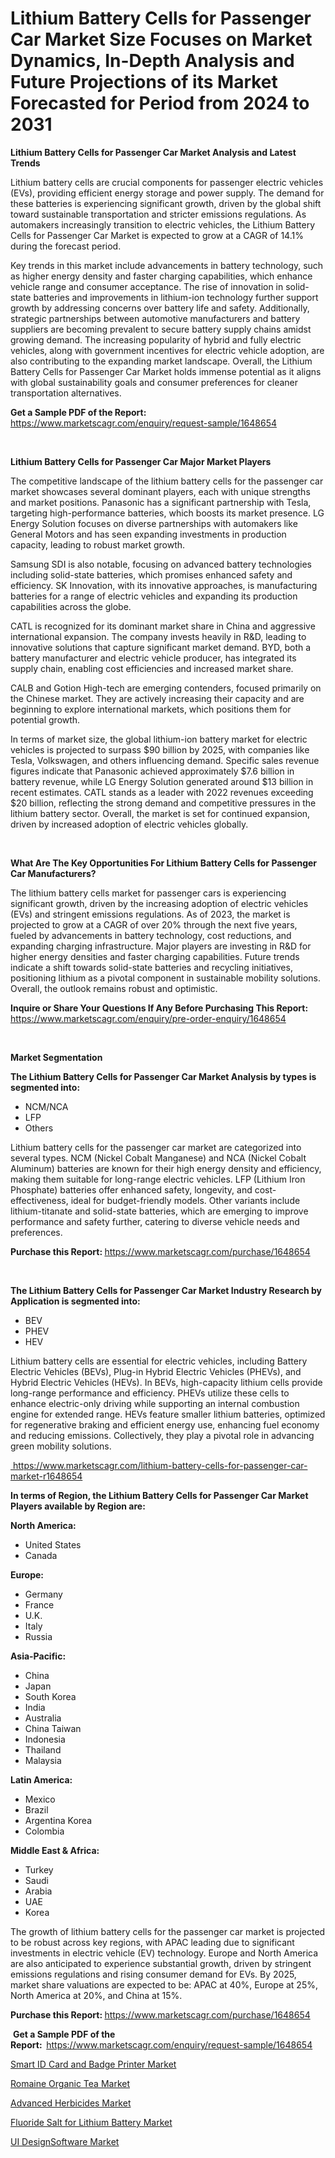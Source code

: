 <p><h1>Lithium Battery Cells for Passenger Car Market Size Focuses on Market Dynamics, In-Depth Analysis and Future Projections of its Market Forecasted for Period from 2024 to 2031</h1></p><p><strong>Lithium Battery Cells for Passenger Car Market Analysis and Latest Trends</strong></p>
<p><p>Lithium battery cells are crucial components for passenger electric vehicles (EVs), providing efficient energy storage and power supply. The demand for these batteries is experiencing significant growth, driven by the global shift toward sustainable transportation and stricter emissions regulations. As automakers increasingly transition to electric vehicles, the Lithium Battery Cells for Passenger Car Market is expected to grow at a CAGR of 14.1% during the forecast period.</p><p>Key trends in this market include advancements in battery technology, such as higher energy density and faster charging capabilities, which enhance vehicle range and consumer acceptance. The rise of innovation in solid-state batteries and improvements in lithium-ion technology further support growth by addressing concerns over battery life and safety. Additionally, strategic partnerships between automotive manufacturers and battery suppliers are becoming prevalent to secure battery supply chains amidst growing demand. The increasing popularity of hybrid and fully electric vehicles, along with government incentives for electric vehicle adoption, are also contributing to the expanding market landscape. Overall, the Lithium Battery Cells for Passenger Car Market holds immense potential as it aligns with global sustainability goals and consumer preferences for cleaner transportation alternatives.</p></p>
<p><strong>Get a Sample PDF of the Report:&nbsp;</strong> <a href="https://www.marketscagr.com/enquiry/request-sample/1648654?utm_campaign=1564&utm_medium=2&utm_source=Github&utm_content=ia&utm_term=15102024&utm_id=lithium-battery-cells-for-passenger-car">https://www.marketscagr.com/enquiry/request-sample/1648654</a></p>
<p>&nbsp;</p>
<p><strong>Lithium Battery Cells for Passenger Car Major Market Players</strong></p>
<p><p>The competitive landscape of the lithium battery cells for the passenger car market showcases several dominant players, each with unique strengths and market positions. Panasonic has a significant partnership with Tesla, targeting high-performance batteries, which boosts its market presence. LG Energy Solution focuses on diverse partnerships with automakers like General Motors and has seen expanding investments in production capacity, leading to robust market growth.</p><p>Samsung SDI is also notable, focusing on advanced battery technologies including solid-state batteries, which promises enhanced safety and efficiency. SK Innovation, with its innovative approaches, is manufacturing batteries for a range of electric vehicles and expanding its production capabilities across the globe. </p><p>CATL is recognized for its dominant market share in China and aggressive international expansion. The company invests heavily in R&D, leading to innovative solutions that capture significant market demand. BYD, both a battery manufacturer and electric vehicle producer, has integrated its supply chain, enabling cost efficiencies and increased market share.</p><p>CALB and Gotion High-tech are emerging contenders, focused primarily on the Chinese market. They are actively increasing their capacity and are beginning to explore international markets, which positions them for potential growth.</p><p>In terms of market size, the global lithium-ion battery market for electric vehicles is projected to surpass $90 billion by 2025, with companies like Tesla, Volkswagen, and others influencing demand. Specific sales revenue figures indicate that Panasonic achieved approximately $7.6 billion in battery revenue, while LG Energy Solution generated around $13 billion in recent estimates. CATL stands as a leader with 2022 revenues exceeding $20 billion, reflecting the strong demand and competitive pressures in the lithium battery sector. Overall, the market is set for continued expansion, driven by increased adoption of electric vehicles globally.</p></p>
<p>&nbsp;</p>
<p><strong>What Are The Key Opportunities For Lithium Battery Cells for Passenger Car Manufacturers?</strong></p>
<p><p>The lithium battery cells market for passenger cars is experiencing significant growth, driven by the increasing adoption of electric vehicles (EVs) and stringent emissions regulations. As of 2023, the market is projected to grow at a CAGR of over 20% through the next five years, fueled by advancements in battery technology, cost reductions, and expanding charging infrastructure. Major players are investing in R&D for higher energy densities and faster charging capabilities. Future trends indicate a shift towards solid-state batteries and recycling initiatives, positioning lithium as a pivotal component in sustainable mobility solutions. Overall, the outlook remains robust and optimistic.</p></p>
<p><strong>Inquire or Share Your Questions If Any Before Purchasing This Report:</strong> <a href="https://www.marketscagr.com/enquiry/pre-order-enquiry/1648654?utm_campaign=1564&utm_medium=2&utm_source=Github&utm_content=ia&utm_term=15102024&utm_id=lithium-battery-cells-for-passenger-car">https://www.marketscagr.com/enquiry/pre-order-enquiry/1648654</a></p>
<p>&nbsp;</p>
<p><strong>Market Segmentation</strong></p>
<p><strong>The Lithium Battery Cells for Passenger Car Market Analysis by types is segmented into:</strong></p>
<p><ul><li>NCM/NCA</li><li>LFP</li><li>Others</li></ul></p>
<p><p>Lithium battery cells for the passenger car market are categorized into several types. NCM (Nickel Cobalt Manganese) and NCA (Nickel Cobalt Aluminum) batteries are known for their high energy density and efficiency, making them suitable for long-range electric vehicles. LFP (Lithium Iron Phosphate) batteries offer enhanced safety, longevity, and cost-effectiveness, ideal for budget-friendly models. Other variants include lithium-titanate and solid-state batteries, which are emerging to improve performance and safety further, catering to diverse vehicle needs and preferences.</p></p>
<p><strong>Purchase this Report:&nbsp;</strong><a href="https://www.marketscagr.com/purchase/1648654?utm_campaign=1564&utm_medium=2&utm_source=Github&utm_content=ia&utm_term=15102024&utm_id=lithium-battery-cells-for-passenger-car">https://www.marketscagr.com/purchase/1648654</a></p>
<p>&nbsp;</p>
<p><strong>The Lithium Battery Cells for Passenger Car Market Industry Research by Application is segmented into:</strong></p>
<p><ul><li>BEV</li><li>PHEV</li><li>HEV</li></ul></p>
<p><p>Lithium battery cells are essential for electric vehicles, including Battery Electric Vehicles (BEVs), Plug-in Hybrid Electric Vehicles (PHEVs), and Hybrid Electric Vehicles (HEVs). In BEVs, high-capacity lithium cells provide long-range performance and efficiency. PHEVs utilize these cells to enhance electric-only driving while supporting an internal combustion engine for extended range. HEVs feature smaller lithium batteries, optimized for regenerative braking and efficient energy use, enhancing fuel economy and reducing emissions. Collectively, they play a pivotal role in advancing green mobility solutions.</p></p>
<p><a href="https://www.marketscagr.com/lithium-battery-cells-for-passenger-car-market-r1648654?utm_campaign=1564&utm_medium=2&utm_source=Github&utm_content=ia&utm_term=15102024&utm_id=lithium-battery-cells-for-passenger-car">&nbsp;https://www.marketscagr.com/lithium-battery-cells-for-passenger-car-market-r1648654</a></p>
<p><strong>In terms of Region, the Lithium Battery Cells for Passenger Car Market Players available by Region are:</strong></p>
<p>
    <p> <strong> North America: </strong>
        <ul>
            <li>United States</li>
            <li>Canada</li>
        </ul>
        </p> 
    <p> <strong> Europe: </strong>
        <ul>
            <li>Germany</li>
            <li>France</li>
            <li>U.K.</li>
            <li>Italy</li>
            <li>Russia</li>
        </ul>
        </p> 
    <p> <strong> Asia-Pacific: </strong>
        <ul>
            <li>China</li>
            <li>Japan</li>
            <li>South Korea</li>
            <li>India</li>
            <li>Australia</li>
            <li>China Taiwan</li>
            <li>Indonesia</li>
            <li>Thailand</li>
            <li>Malaysia</li>
        </ul>
        </p> 
    <p> <strong> Latin America: </strong>
        <ul>
            <li>Mexico</li>
            <li>Brazil</li>
            <li>Argentina Korea</li>
            <li>Colombia</li>
        </ul>
        </p> 
    <p> <strong> Middle East & Africa: </strong>
        <ul>
            <li>Turkey</li>
            <li>Saudi</li>
            <li>Arabia</li>
            <li>UAE</li>
            <li>Korea</li>
        </ul>
    </p>
    </p>
<p><p>The growth of lithium battery cells for the passenger car market is projected to be robust across key regions, with APAC leading due to significant investments in electric vehicle (EV) technology. Europe and North America are also anticipated to experience substantial growth, driven by stringent emissions regulations and rising consumer demand for EVs. By 2025, market share valuations are expected to be: APAC at 40%, Europe at 25%, North America at 20%, and China at 15%.</p></p>
<p><strong>Purchase this Report: </strong><a href="https://www.marketscagr.com/purchase/1648654?utm_campaign=1564&utm_medium=2&utm_source=Github&utm_content=ia&utm_term=15102024&utm_id=lithium-battery-cells-for-passenger-car">https://www.marketscagr.com/purchase/1648654</a></p>
<p>&nbsp;<strong>Get a Sample PDF of the Report:&nbsp;&nbsp;</strong><a href="https://www.marketscagr.com/enquiry/request-sample/1648654?utm_campaign=1564&utm_medium=2&utm_source=Github&utm_content=ia&utm_term=15102024&utm_id=lithium-battery-cells-for-passenger-car">https://www.marketscagr.com/enquiry/request-sample/1648654</a></p>
<p><strong></strong></p>
<p><p><a href="https://www.linkedin.com/pulse/global-smart-id-card-badge-printer-market-focus-application-mvhic?trk=public_post_embed_feed-article-content&utm_campaign=1564&utm_medium=2&utm_source=Github&utm_content=ia&utm_term=15102024&utm_id=lithium-battery-cells-for-passenger-car">Smart ID Card and Badge Printer Market</a></p><p><a href="https://github.com/DixieGrimes/Market-Research-Report-List-1/blob/main/romaine-organic-tea-market.md?utm_campaign=1564&utm_medium=2&utm_source=Github&utm_content=ia&utm_term=15102024&utm_id=lithium-battery-cells-for-passenger-car">Romaine Organic Tea Market</a></p><p><a href="https://www.linkedin.com/pulse/disruption-innovation-advanced-herbicides-industry-market-analysis-spxlc?trk=public_post_embed_feed-article-content&utm_campaign=1564&utm_medium=2&utm_source=Github&utm_content=ia&utm_term=15102024&utm_id=lithium-battery-cells-for-passenger-car">Advanced Herbicides Market</a></p><p><a href="https://www.linkedin.com/pulse/fluoride-salt-lithium-battery-market-global-regional-analysis-adkuc?trk=public_post_embed_feed-article-content&utm_campaign=1564&utm_medium=2&utm_source=Github&utm_content=ia&utm_term=15102024&utm_id=lithium-battery-cells-for-passenger-car">Fluoride Salt for Lithium Battery Market</a></p><p><a href="https://www.linkedin.com/pulse/disruption-innovation-ui-designsoftware-industry-market-analysis-6btyc?trk=public_post_embed_feed-article-content&utm_campaign=1564&utm_medium=2&utm_source=Github&utm_content=ia&utm_term=15102024&utm_id=lithium-battery-cells-for-passenger-car">UI DesignSoftware Market</a></p></p>